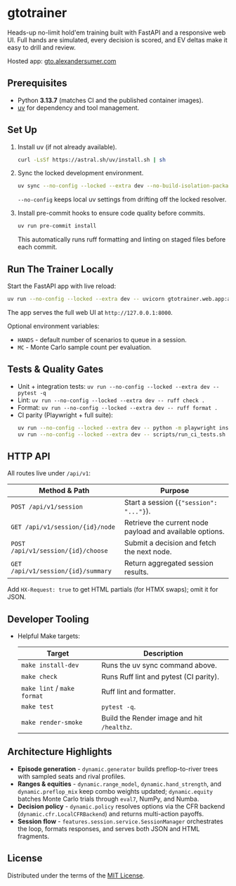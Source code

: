 # gtotrainer

Heads-up no-limit hold'em training built with FastAPI and a responsive web UI. Full hands are simulated, every decision is scored, and EV deltas make it easy to drill and review.

Hosted app: [gto.alexandersumer.com](https://gto.alexandersumer.com/)

## Prerequisites

- Python **3.13.7** (matches CI and the published container images).
- [uv](https://docs.astral.sh/uv/) for dependency and tool management.

## Set Up

1. Install uv (if not already available).
   ```bash
   curl -LsSf https://astral.sh/uv/install.sh | sh
   ```
2. Sync the locked development environment.
   ```bash
   uv sync --no-config --locked --extra dev --no-build-isolation-package eval7
   ```
   `--no-config` keeps local uv settings from drifting off the locked resolver.

3. Install pre-commit hooks to ensure code quality before commits.
   ```bash
   uv run pre-commit install
   ```
   This automatically runs ruff formatting and linting on staged files before each commit.

## Run The Trainer Locally

Start the FastAPI app with live reload:
```bash
uv run --no-config --locked --extra dev -- uvicorn gtotrainer.web.app:app --reload
```
The app serves the full web UI at `http://127.0.0.1:8000`.

Optional environment variables:

- `HANDS` - default number of scenarios to queue in a session.
- `MC` - Monte Carlo sample count per evaluation.

## Tests & Quality Gates

- Unit + integration tests: `uv run --no-config --locked --extra dev -- pytest -q`
- Lint: `uv run --no-config --locked --extra dev -- ruff check .`
- Format: `uv run --no-config --locked --extra dev -- ruff format .`
- CI parity (Playwright + full suite):
  ```bash
  uv run --no-config --locked --extra dev -- python -m playwright install --with-deps chromium
  uv run --no-config --locked --extra dev -- scripts/run_ci_tests.sh
  ```

## HTTP API

All routes live under `/api/v1`:

| Method & Path | Purpose |
| --- | --- |
| `POST /api/v1/session` | Start a session (`{"session": "..."}`). |
| `GET /api/v1/session/{id}/node` | Retrieve the current node payload and available options. |
| `POST /api/v1/session/{id}/choose` | Submit a decision and fetch the next node. |
| `GET /api/v1/session/{id}/summary` | Return aggregated session results. |

Add `HX-Request: true` to get HTML partials (for HTMX swaps); omit it for JSON.

## Developer Tooling

- Helpful Make targets:

  | Target | Description |
  | --- | --- |
  | `make install-dev` | Runs the uv sync command above. |
  | `make check` | Runs Ruff lint and pytest (CI parity). |
  | `make lint` / `make format` | Ruff lint and formatter. |
  | `make test` | `pytest -q`. |
  | `make render-smoke` | Build the Render image and hit `/healthz`. |

## Architecture Highlights

- **Episode generation** - `dynamic.generator` builds preflop-to-river trees with sampled seats and rival profiles.
- **Ranges & equities** - `dynamic.range_model`, `dynamic.hand_strength`, and `dynamic.preflop_mix` keep combo weights updated; `dynamic.equity` batches Monte Carlo trials through `eval7`, NumPy, and Numba.
- **Decision policy** - `dynamic.policy` resolves options via the CFR backend (`dynamic.cfr.LocalCFRBackend`) and returns multi-action payoffs.
- **Session flow** - `features.session.service.SessionManager` orchestrates the loop, formats responses, and serves both JSON and HTML fragments.

## License

Distributed under the terms of the [MIT License](LICENSE).
